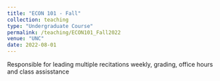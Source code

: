 ```yaml
---
title: "ECON 101 - Fall"
collection: teaching
type: "Undergraduate Course"
permalink: /teaching/ECON101_Fall2022
venue: "UNC"
date: 2022-08-01
---
```


Responsible for leading multiple recitations weekly, grading, office hours and class assisstance

<!---
Heading 1
======

Heading 2
======

Heading 3
======

--->
